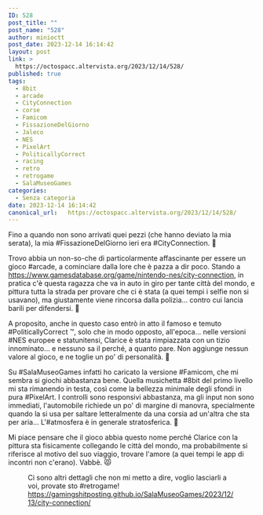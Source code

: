 ```yaml
---
ID: 528
post_title: ""
post_name: "528"
author: minioctt
post_date: 2023-12-14 16:14:42
layout: post
link: >
  https://octospacc.altervista.org/2023/12/14/528/
published: true
tags:
  - 8bit
  - arcade
  - CityConnection
  - corse
  - Famicom
  - FissazioneDelGiorno
  - Jaleco
  - NES
  - PixelArt
  - PoliticallyCorrect
  - racing
  - retro
  - retrogame
  - SalaMuseoGames
categories:
  - Senza categoria
date: 2023-12-14 16:14:42
canonical_url:   https://octospacc.altervista.org/2023/12/14/528/
---
```

<!-- wp:paragraph {"className":"large-pixelated"} -->
<p class="large-pixelated">Fino a quando non sono arrivati quei pezzi (che hanno deviato la mia serata), la mia #FissazioneDelGiorno ieri era #CityConnection. 🚗</p>
<!-- /wp:paragraph -->

<!-- wp:paragraph -->
<p>Trovo abbia un non-so-che di particolarmente affascinante per essere un gioco #arcade, a cominciare dalla lore che è pazza a dir poco. Stando a <a href="https://www.gamesdatabase.org/game/nintendo-nes/city-connection">https://www.gamesdatabase.org/game/nintendo-nes/city-connection</a>, in pratica c'è questa ragazza che va in auto in giro per tante città del mondo, e pittura tutta la strada per provare che ci è stata (a quei tempi i selfie non si usavano), ma giustamente viene rincorsa dalla polizia... contro cui lancia barili per difendersi. 🎨</p>
<!-- /wp:paragraph -->

<!-- wp:paragraph -->
<p>A proposito, anche in questo caso entrò in atto il famoso e temuto #PoliticallyCorrect ™️, solo che in modo opposto, all'epoca... nelle versioni #NES europee e statunitensi, Clarice è stata rimpiazzata con un tizio innominato... e nessuno sa il perché, a quanto pare. Non aggiunge nessun valore al gioco, e ne toglie un po' di personalità. 👹</p>
<!-- /wp:paragraph -->

<!-- wp:paragraph -->
<p>Su #SalaMuseoGames infatti ho caricato la versione #Famicom, che mi sembra si giochi abbastanza bene. Quella musichetta #8bit del primo livello mi sta rimanendo in testa, così come la bellezza minimale degli sfondi in pura #PixelArt. I controlli sono responsivi abbastanza, ma gli input non sono immediati, l'automobile richiede un po' di margine di manovra, specialmente quando la si usa per saltare letteralmente da una corsia ad un'altra che sta per aria... L'#atmosfera è in generale stratosferica. 💫</p>
<!-- /wp:paragraph -->

<!-- wp:paragraph -->
<p>Mi piace pensare che il gioco abbia questo nome perché Clarice con la pittura sta fisicamente collegando le città del mondo, ma probabilmente si riferisce al motivo del suo viaggio, trovare l'amore (a quei tempi le app di incontri non c'erano). Vabbè. 😾</p>
<!-- /wp:paragraph -->

<!-- wp:paragraph -->
<p></p>
<!-- /wp:paragraph -->

<!-- wp:image {"id":532,"sizeSlug":"large","linkDestination":"none","className":"large-pixelated"} -->
<figure class="wp-block-image size-large large-pixelated"><img src="https://octospacc.altervista.org/wp-content/uploads/2023/12/recording_20231214_143115.2.gif" alt="" class="wp-image-532"/><figcaption class="wp-element-caption">Ci sono altri dettagli che non mi metto a dire, voglio lasciarli a voi, provate sto #retrogame! <a href="https://gamingshitposting.github.io/SalaMuseoGames/2023/12/13/city-connection/">https://gamingshitposting.github.io/SalaMuseoGames/2023/12/13/city-connection/</a></figcaption></figure>
<!-- /wp:image -->